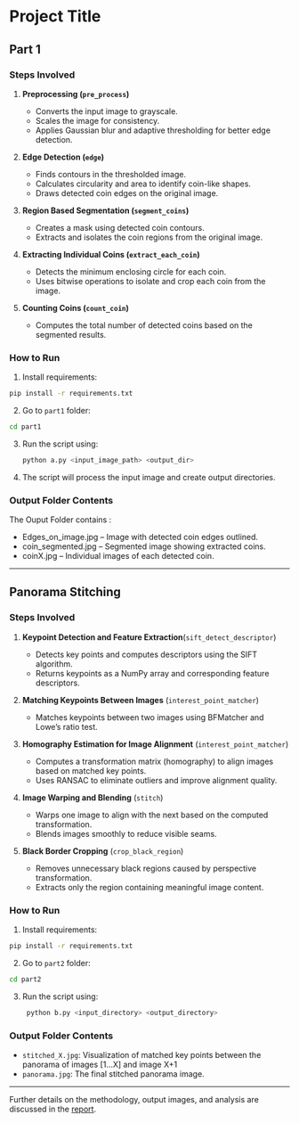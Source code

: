 
# Project Title

## Part 1

### Steps Involved

1. **Preprocessing (`pre_process`)**  
   - Converts the input image to grayscale.  
   - Scales the image for consistency.  
   - Applies Gaussian blur and adaptive thresholding for better edge detection.

2. **Edge Detection (`edge`)**  
   - Finds contours in the thresholded image.  
   - Calculates circularity and area to identify coin-like shapes.  
   - Draws detected coin edges on the original image.

3. **Region Based Segmentation (`segment_coins`)**  
   - Creates a mask using detected coin contours.  
   - Extracts and isolates the coin regions from the original image.

4. **Extracting Individual Coins (`extract_each_coin`)**  
   - Detects the minimum enclosing circle for each coin.  
   - Uses bitwise operations to isolate and crop each coin from the image.

5. **Counting Coins (`count_coin`)**  
   - Computes the total number of detected coins based on the segmented results.

### How to Run
1. Install requirements:

```bash
pip install -r requirements.txt
```

2. Go to `part1` folder:

```bash
cd part1
```

3. Run the script using:

   ```bash
   python a.py <input_image_path> <output_dir>
   ```

4. The script will process the input image and create output directories.

### Output Folder Contents
The Ouput Folder contains :
- Edges_on_image.jpg – Image with detected coin edges outlined.
- coin_segmented.jpg – Segmented image showing extracted coins.
- coinX.jpg – Individual images of each detected coin.

___
## Panorama Stitching


### Steps Involved

1. **Keypoint Detection and Feature Extraction**(`sift_detect_descriptor`) 
   - Detects key points and computes descriptors using the SIFT algorithm.
   - Returns keypoints as a NumPy array and corresponding feature descriptors.

2. **Matching Keypoints Between Images** (`interest_point_matcher`)  
   - Matches keypoints between two images using BFMatcher and Lowe’s ratio test.

3. **Homography Estimation for Image Alignment** (`interest_point_matcher`) 
   - Computes a transformation matrix (homography) to align images based on matched key points.  
   - Uses RANSAC to eliminate outliers and improve alignment quality.

4. **Image Warping and Blending** (`stitch`)  
   - Warps one image to align with the next based on the computed transformation.  
   - Blends images smoothly to reduce visible seams.

5. **Black Border Cropping**   (`crop_black_region`)  
   - Removes unnecessary black regions caused by perspective transformation.  
   - Extracts only the region containing meaningful image content.

### How to Run
1. Install requirements:

```bash
pip install -r requirements.txt
```

2. Go to `part2` folder:

```bash
cd part2
```

3. Run the script using:
   ```bash
    python b.py <input_directory> <output_directory>
   ```

### Output Folder Contents
- `stitched_X.jpg`: Visualization of matched key points between the panorama of images [1...X] and image X+1
- `panorama.jpg`: The final stitched panorama image.

___
Further details on the methodology, output images, and analysis are discussed in the [report](https://github.com/VR-2025/VR_Assignment1_AdityaPriyadarshi_IMT2022075/blob/main/report.pdf).
